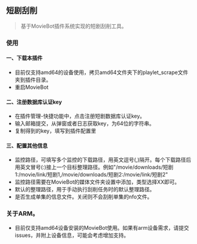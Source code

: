 <center><img src="https://raw.githubusercontent.com/htnanako/MovieBot_plugins/main/playlet_scrape/amd64/playlet_scrape/logo.jpg"  alt=""/></center>


## 短剧刮削

> 基于MovieBot插件系统实现的短剧刮削工具。

### 使用

#### 一、下载本插件

- 目前仅支持amd64的设备使用，拷贝amd64文件夹下的playlet_scrape文件夹到插件目录。
- 重启MovieBot

#### 二、注册数据库认证key

- 在插件管理-快捷功能中，点击注册短剧数据库认证key。
- 输入邮箱提交，从弹窗或者日志获取key，为64位的字符串。
- 复制得到的key，填写到插件配置里

#### 三、配置其他信息

- 监控路径，可填写多个监控的下载路径，用英文逗号(,)隔开。每个下载路径后用英文冒号(:)接上一个目标整理路径。例如"/movie/downloads/短剧1:/movie/link/短剧1,/movie/downloads/短剧2:/movie/link/短剧2"
- 监控路径需要在MovieBot的媒体文件夹设置中添加，类型选择XX即可。
- 默认的整理路径，用于手动执行刮削任务时的默认整理路径。
- 是否生成单集的信息文件。关闭则不会刮削单集的nfo文件。

### 关于ARM。

- 目前仅支持amd64设备安装的MovieBot使用。如果有arm设备需求，请提交issues，并附上设备信息，可能会考虑增加支持。